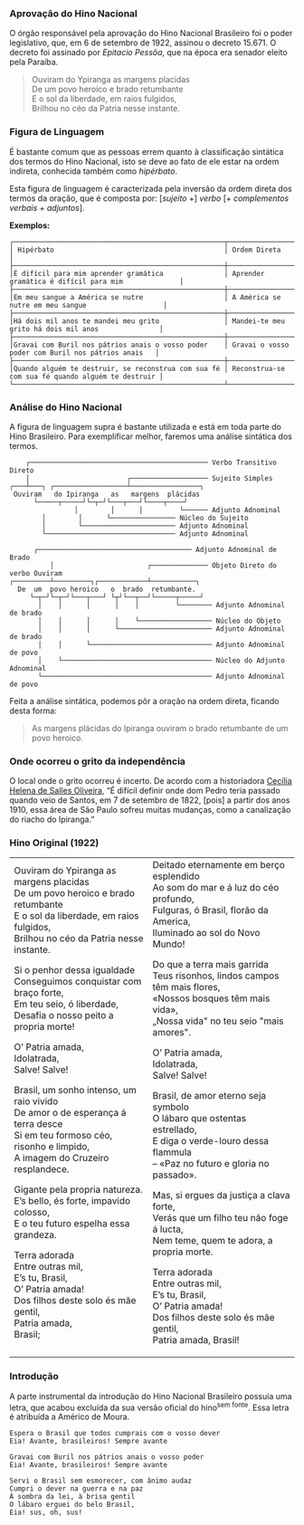 ### Aprovação do Hino Nacional

O órgão responsável pela aprovação do Hino Nacional Brasileiro foi o poder legislativo, que, em 6 de setembro de 1922, assinou o decreto 15.671. O decreto foi assinado por *Epitacio Pessôa*, que na época era senador eleito pela Paraíba.

 > Ouviram do Ypiranga as margens placidas<br>
 > De um povo heroico e brado retumbante<br>
 > E o sol da liberdade, em raios fulgidos,<br>
 > Brilhou no céo da Patria nesse instante.


### Figura de Linguagem

É bastante comum que as pessoas errem quanto à classificação sintática dos termos do Hino Nacional, isto se deve ao fato de ele estar na ordem indireta, conhecida também como *hipérbato*.

Esta figura de linguagem é caracterizada pela inversão da ordem direta dos termos da oração, que é composta por: [*sujeito* +] *verbo* [+ *complementos verbais* + *adjuntos*].

**Exemplos:**

    ┌────────────────────────────────────────────────────┬────────────────────────────────────────────────────┐
    │ Hipérbato                                          │ Ordem Direta                                       │
    ├────────────────────────────────────────────────────┼────────────────────────────────────────────────────┤
    │É difícil para mim aprender gramática               │ Aprender gramática é difícil para mim              │
    ├────────────────────────────────────────────────────┼────────────────────────────────────────────────────┤
    │Em meu sangue a América se nutre                    │ A América se nutre em meu sangue                   │
    ├────────────────────────────────────────────────────┼────────────────────────────────────────────────────┤
    │Há dois mil anos te mandei meu grito                │ Mandei-te meu grito há dois mil anos               │
    ├────────────────────────────────────────────────────┼────────────────────────────────────────────────────┤
    │Gravai com Buril nos pátrios anais o vosso poder    │ Gravai o vosso poder com Buril nos pátrios anais   │
    ├────────────────────────────────────────────────────┼────────────────────────────────────────────────────┤
    │Quando alguém te destruir, se reconstrua com sua fé │ Reconstrua-se com sua fé quando alguém te destruir │
    └────────────────────────────────────────────────────┴────────────────────────────────────────────────────┘

### Análise do Hino Nacional

A figura de linguagem supra é bastante utilizada e está em toda parte do Hino Brasileiro. Para exemplificar melhor, faremos uma análise sintática dos termos.

	    ┌──────────────────────────────────────────── Verbo Transitivo Direto
	    │                        ┌─────────────────── Sujeito Simples
    ┌───┴───┐ ┌──────────────────┴─────────────────┐
     Ouviram   do Ipiranga   as   margens  plácidas
		  └─────┬─────┘└─┬─┘└───┬───┘└────┬────┘
                    │        │      │         └────── Adjunto Adnominal
			│        │      └──────────────── Núcleo do Sujeito
			│        └─────────────────────── Adjunto Adnominal
			└──────────────────────────────── Adjunto Adnominal
    
    	  ┌────────────────────────────────────── Adjunto Adnominal de Brado
              │                       ┌────────────── Objeto Direto do verbo Ouviram
    ┌─────────┴─────────┐┌────────────┴───────────┐
      De  um  povo heroico   o  brado  retumbante.
         └─┬─┘└─┬─┘└───┬───┘ └┬┘└──┬──┘└─────┬─────┘
           │    │      │      │    │         └──────── Adjunto Adnominal de brado
           │    │      │      │    └────────────────── Núcleo do Objeto
           │    │      │      └─────────────────────── Adjunto Adnominal de brado
           │    │      └────────────────────────────── Adjunto Adnominal de povo
           │    └───────────────────────────────────── Núcleo do Adjunto Adnominal
           └────────────────────────────────────────── Adjunto Adnominal de povo

Feita a análise sintática, podemos pôr a oração na ordem direta, ficando desta forma:

 > As margens plácidas do Ipiranga ouviram o brado retumbante de um povo heroico.

### Onde ocorreu o grito da independência

O local onde o grito ocorreu é incerto. De acordo com a historiadora [Cecília Helena de Salles Oliveira](https://super.abril.com.br/mundo-estranho/onde-na-sao-paulo-atual-ocorreu-o-grito-do-ipiranga/), “É difícil definir onde dom Pedro teria passado quando veio de Santos, em 7 de setembro de 1822, [pois] a partir dos anos 1910, essa área de São Paulo sofreu muitas mudanças, como a canalização do riacho do Ipiranga.”

### Hino Original (1922)

<table width="300">
  <tr>
    <td>Ouviram do Ypiranga as margens placidas<br>
De um povo heroico e brado retumbante<br>
E o sol da liberdade, em raios fulgidos,<br>
Brilhou no céo da Patria nesse instante.

Si o penhor dessa igualdade<br>
Conseguimos conquistar com braço forte,<br>
Em teu seio, ó liberdade,<br>
Desafia o nosso peito a propria morte!

O’ Patria amada,<br>
Idolatrada,<br>
Salve! Salve!

Brasil, um sonho intenso, um raio vivido<br>
De amor o de esperança á terra desce<br>
Si em teu formoso céo, risonho e limpido,<br>
A imagem do Cruzeiro resplandece.

Gigante pela propria natureza.<br>
E’s bello, és forte, impavido colosso,<br>
E o teu futuro espelha essa grandeza.

Terra adorada<br>
Entre outras mil,<br>
E’s tu, Brasil,<br>
O’ Patria amada!<br>
Dos filhos deste solo és mãe gentil,<br>
Patria amada,<br>
Brasil;</td>
    <td>Deitado eternamente em berço esplendido<br>
Ao som do mar e á luz do céo profundo,<br>
Fulguras, ó Brasil, florão da America,<br>
Iluminado ao sol do Novo Mundo!

Do que a terra mais garrida<br>
Teus risonhos, lindos campos têm mais flores,<br>
«Nossos bosques têm mais vida»,<br>
„Nossa vida" no teu seio "mais amores".

O’ Patria amada,<br>
Idolatrada,<br>
Salve! Salve!

Brasil, de amor eterno seja symbolo<br>
O lábaro que ostentas estrellado,<br>
E diga o verde-louro dessa flammula<br>
– «Paz no futuro e gloria no passado».

Mas, si ergues da justiça a clava forte,<br>
Verás que um filho teu não foge á lucta,<br>
Nem teme, quem te adora, a propria morte.

Terra adorada<br>
Entre outras mil,<br>
E’s tu, Brasil,<br>
O’ Patria amada!<br>
Dos filhos deste solo és mãe gentil,<br>
Patria amada,
Brasil!</td>
  </tr>
</table>

### Introdução

A parte instrumental da introdução do Hino Nacional Brasileiro possuía uma letra, que acabou excluída da sua versão oficial do hino<sup>sem fonte</sup>. Essa letra é atribuída a Américo de Moura.

    Espera o Brasil que todos cumprais com o vosso dever
    Eia! Avante, brasileiros! Sempre avante

    Gravai com Buril nos pátrios anais o vosso poder
    Eia! Avante, brasileiros! Sempre avante

    Servi o Brasil sem esmorecer, com ânimo audaz
    Cumpri o dever na guerra e na paz
    À sombra da lei, à brisa gentil
    O lábaro erguei do belo Brasil,
    Eia! sus, oh, sus!
